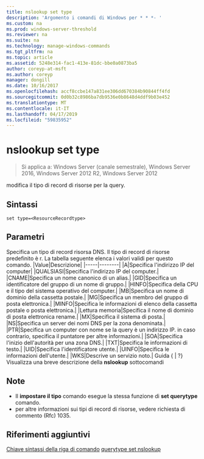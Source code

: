 ```yaml
---
title: nslookup set type
description: 'Argomento i comandi di Windows per * * *- '
ms.custom: na
ms.prod: windows-server-threshold
ms.reviewer: na
ms.suite: na
ms.technology: manage-windows-commands
ms.tgt_pltfrm: na
ms.topic: article
ms.assetid: 5248e314-fac1-413e-81dc-bbe0a0873ba5
author: coreyp-at-msft
ms.author: coreyp
manager: dongill
ms.date: 10/16/2017
ms.openlocfilehash: accf8ccbe147a831ee306dd670384b90844ff4fd
ms.sourcegitcommit: 0d0b32c8986ba7db9536e0b8648d4ddf9b03e452
ms.translationtype: MT
ms.contentlocale: it-IT
ms.lasthandoff: 04/17/2019
ms.locfileid: "59835952"
---
```

# <a name="nslookup-set-type"></a>nslookup set type

>Si applica a: Windows Server (canale semestrale), Windows Server 2016, Windows Server 2012 R2, Windows Server 2012

modifica il tipo di record di risorse per la query.
## <a name="syntax"></a>Sintassi
```
set type=<ResourceRecordtype>
```
## <a name="parameters"></a>Parametri
<ResourceRecordtype> Specifica un tipo di record risorsa DNS. Il tipo di record di risorse predefinito è r. La tabella seguente elenca i valori validi per questo comando.
|Value|Descrizione|
|-----|--------|
|A|Specifica l'indirizzo IP del computer|
|QUALSIASI|Specifica l'indirizzo IP del computer.|
|CNAME|Specifica un nome canonico di un alias.|
|GID|Specifica un identificatore del gruppo di un nome di gruppo.|
|HINFO|Specifica della CPU e il tipo del sistema operativo del computer.|
|MB|Specifica un nome di dominio della cassetta postale.|
|MG|Specifica un membro del gruppo di posta elettronica.|
|MINFO|Specifica le informazioni di elenco della cassetta postale o posta elettronica.|
|Lettura memoria|Specifica il nome di dominio di posta elettronica rename.|
|MX|Specifica il sistema di posta.|
|NS|Specifica un server dei nomi DNS per la zona denominata.|
|PTR|Specifica un computer con nome se la query è un indirizzo IP. in caso contrario, specifica il puntatore per altre informazioni.|
|SOA|Specifica l'inizio dell'autorità per una zona DNS.|
|TXT|Specifica le informazioni di testo.|
|UID|Specifica l'identificatore utente.|
|UINFO|Specifica le informazioni dell'utente.|
|WKS|Descrive un servizio noto.|
Guida { | ?}
Visualizza una breve descrizione della **nslookup** sottocomandi
## <a name="remarks"></a>Note
-   Il **impostare il tipo** comando esegue la stessa funzione di **set querytype** comando.
-   per altre informazioni sui tipi di record di risorse, vedere richiesta di commento (Rfc) 1035.
## <a name="additional-references"></a>Riferimenti aggiuntivi
[Chiave sintassi della riga di comando](command-line-syntax-key.md)
[querytype set nslookup](nslookup-set-querytype.md)
